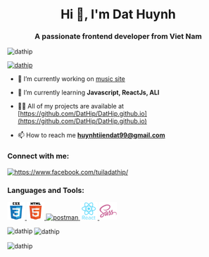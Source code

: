 <h1 align="center">Hi 👋, I'm Dat Huynh</h1>
<h3 align="center">A passionate frontend developer from Viet Nam</h3>

<p align="left"> <img src="https://komarev.com/ghpvc/?username=dathip&label=Profile%20views&color=0e75b6&style=flat" alt="dathip" /> </p>

<p align="left"> <a href="https://github.com/ryo-ma/github-profile-trophy"><img src="https://github-profile-trophy.vercel.app/?username=dathip" alt="dathip" /></a> </p>

- 🔭 I’m currently working on [music site](https://dat-hip-github-io.vercel.app/)

- 🌱 I’m currently learning **Javascript, ReactJs, ALl**

- 👨‍💻 All of my projects are available at [https://github.com/DatHip/DatHip.github.io](https://github.com/DatHip/DatHip.github.io)

- 📫 How to reach me **huynhtiiendat99@gmail.com**

<h3 align="left">Connect with me:</h3>
<p align="left">
<a href="https://fb.com/https://www.facebook.com/tuiladathip/" target="blank"><img align="center" src="https://raw.githubusercontent.com/rahuldkjain/github-profile-readme-generator/master/src/images/icons/Social/facebook.svg" alt="https://www.facebook.com/tuiladathip/" height="30" width="40" /></a>
</p>

<h3 align="left">Languages and Tools:</h3>
<p align="left"> <a href="https://www.w3schools.com/css/" target="_blank" rel="noreferrer"> <img src="https://raw.githubusercontent.com/devicons/devicon/master/icons/css3/css3-original-wordmark.svg" alt="css3" width="40" height="40"/> </a> <a href="https://www.w3.org/html/" target="_blank" rel="noreferrer"> <img src="https://raw.githubusercontent.com/devicons/devicon/master/icons/html5/html5-original-wordmark.svg" alt="html5" width="40" height="40"/> </a> <a href="https://developer.mozilla.org/en-US/docs/Web/JavaScript" target="_blank" <img src="https://raw.githubusercontent.com/devicons/devicon/master/icons/nodejs/nodejs-original-wordmark.svg" alt="nodejs" width="40" height="40"/> </a> <a href="https://postman.com" target="_blank" rel="noreferrer"> <img src="https://www.vectorlogo.zone/logos/getpostman/getpostman-icon.svg" alt="postman" width="40" height="40"/> </a> <a href="https://reactjs.org/" target="_blank" rel="noreferrer"> <img src="https://raw.githubusercontent.com/devicons/devicon/master/icons/react/react-original-wordmark.svg" alt="react" width="40" height="40"/> </a> <a href="https://sass-lang.com" target="_blank" rel="noreferrer"> <img src="https://raw.githubusercontent.com/devicons/devicon/master/icons/sass/sass-original.svg" alt="sass" width="40" height="40"/> </a> </p>

<p><img align="left" src="https://github-readme-stats.vercel.app/api/top-langs?username=dathip&show_icons=true&locale=en&layout=compact" alt="dathip" /></p>

<p>&nbsp;<img align="center" src="https://github-readme-stats.vercel.app/api?username=dathip&show_icons=true&locale=en" alt="dathip" /></p>

<p><img align="center" src="https://github-readme-streak-stats.herokuapp.com/?user=dathip&" alt="dathip" /></p>
